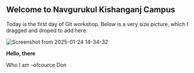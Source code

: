 ## Welcome to Navgurukul Kishanganj Campus
Today is the first day of Git workshop.
Below is a very size picture, which I dragged and droped to add here.

![Screenshot from 2025-01-24 14-34-32](https://github.com/user-attachments/assets/c616eeef-8411-491e-a211-46cfa2f7e4fa)

<b>Hello, there</b>
<p>Who I am -ofcource Don<p>